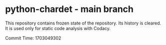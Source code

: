 # python-chardet - main branch

This repository contains frozen state of the repository.
Its history is cleared. It is used only for static code
analysis with Codacy.

Commit Time: 1703049302
